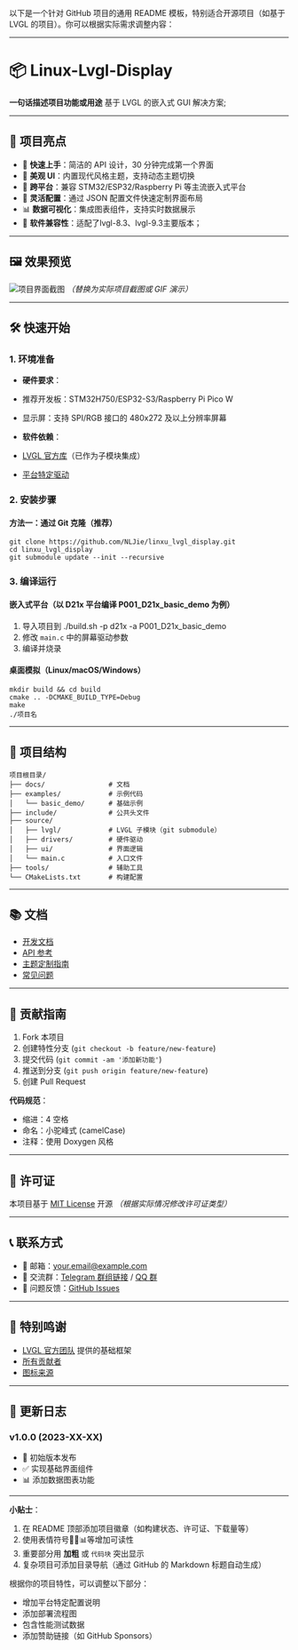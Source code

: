 以下是一个针对 GitHub 项目的通用 README 模板，特别适合开源项目（如基于 LVGL 的项目）。你可以根据实际需求调整内容：

***

# 📦 Linux-Lvgl-Display

**一句话描述项目功能或用途**
基于 LVGL 的嵌入式 GUI 解决方案;

***

## 🌟 项目亮点

- 🚀 **快速上手**：简洁的 API 设计，30 分钟完成第一个界面
- 🎨 **美观 UI**：内置现代风格主题，支持动态主题切换
- 📱 **跨平台**：兼容 STM32/ESP32/Raspberry Pi 等主流嵌入式平台
- 🔧 **灵活配置**：通过 JSON 配置文件快速定制界面布局
- 📊 **数据可视化**：集成图表组件，支持实时数据展示
- 🔧 **软件兼容性**：适配了lvgl-8.3、lvgl-9.3主要版本；

***

## 🖼️ 效果预览

![项目界面截图](https://via.placeholder.com/800x450?text=Project+Demo+Screenshot)
*（替换为实际项目截图或 GIF 演示）*

***

## 🛠️ 快速开始

### 1. 环境准备

- **硬件要求**：
- 推荐开发板：STM32H750/ESP32-S3/Raspberry Pi Pico W
- 显示屏：支持 SPI/RGB 接口的 480x272 及以上分辨率屏幕

- **软件依赖**：
- [LVGL 官方库](https://github.com/lvgl/lvgl)（已作为子模块集成）
- [平台特定驱动](https://docs.lvgl.io/latest/en/html/get-started/index.html)

### 2. 安装步骤

#### 方法一：通过 Git 克隆（推荐）

```
git clone https://github.com/NLJie/linxu_lvgl_display.git
cd linxu_lvgl_display
git submodule update --init --recursive
```

### 3. 编译运行

#### 嵌入式平台（以 D21x 平台编译 P001_D21x_basic_demo 为例）

1. 导入项目到 ./build.sh -p d21x -a P001_D21x_basic_demo
2. 修改 `main.c` 中的屏幕驱动参数
3. 编译并烧录



#### 桌面模拟（Linux/macOS/Windows）

```
mkdir build && cd build
cmake .. -DCMAKE_BUILD_TYPE=Debug
make
./项目名
```

***

## 📂 项目结构

```
项目根目录/
├── docs/                # 文档
├── examples/            # 示例代码
│   └── basic_demo/      # 基础示例
├── include/             # 公共头文件
├── source/
│   ├── lvgl/            # LVGL 子模块（git submodule）
│   ├── drivers/         # 硬件驱动
│   ├── ui/              # 界面逻辑
│   └── main.c           # 入口文件
├── tools/               # 辅助工具
└── CMakeLists.txt       # 构建配置
```

***

## 📚 文档

- [开发文档](docs/development.md)
- [API 参考](docs/api_reference.md)
- [主题定制指南](docs/theming.md)
- [常见问题](docs/faq.md)

***

## 🤝 贡献指南

1. Fork 本项目
2. 创建特性分支 (`git checkout -b feature/new-feature`)
3. 提交代码 (`git commit -am '添加新功能'`)
4. 推送到分支 (`git push origin feature/new-feature`)
5. 创建 Pull Request

**代码规范**：

- 缩进：4 空格
- 命名：小驼峰式 (camelCase)
- 注释：使用 Doxygen 风格

***

## 📜 许可证

本项目基于 [MIT License](LICENSE) 开源
*（根据实际情况修改许可证类型）*

***

## 📞 联系方式

- 📧 邮箱：your.email@example.com
- 💬 交流群：[Telegram 群组链接](https://t.me/yourgroup) / [QQ 群](https://jq.qq.com/)
- 🐞 问题反馈：[GitHub Issues](https://github.com/你的用户名/项目名/issues)

***

## 🙏 特别鸣谢

- [LVGL 官方团队](https://github.com/lvgl) 提供的基础框架
- [所有贡献者](https://github.com/你的用户名/项目名/graphs/contributors)
- [图标来源](https://www.flaticon.com/)

***

## 📌 更新日志

### v1.0.0 (2023-XX-XX)

- 🎉 初始版本发布
- ✅ 实现基础界面组件
- 📊 添加数据图表功能

***

**小贴士**：

1. 在 README 顶部添加项目徽章（如构建状态、许可证、下载量等）  
2. 使用表情符号🎨🚀📊等增加可读性  
3. 重要部分用 **加粗** 或 `代码块` 突出显示  
4. 复杂项目可添加目录导航（通过 GitHub 的 Markdown 标题自动生成）

根据你的项目特性，可以调整以下部分：

- 增加平台特定配置说明
- 添加部署流程图
- 包含性能测试数据
- 添加赞助链接（如 GitHub Sponsors）